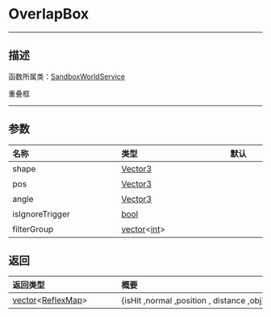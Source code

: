 

# OverlapBox
-----------------------------------------------------------------------------------------
## 描述

函数所属类：[SandboxWorldService](/Api/Class/GamePlay/SandboxWorldService.md)

重叠框

-----------------------------------------------------------------------------------------
## 参数

|<div style="width:200px">**名称**</div>|<div style="width:200px">**类型**</div>|<div style="width:200px">**默认**</div>|<div style="width:345px">**描述**</div>|
|:--------------------|:--------------------|:--------------------|:--------------------|
|shape|[Vector3](/Api/DataType/Vector3.md)||长、宽、高的一半大小|
|pos|[Vector3](/Api/DataType/Vector3.md)||中心点的世界坐标|
|angle|[Vector3](/Api/DataType/Vector3.md)||朝向角度|
|isIgnoreTrigger|[bool](/Api/DataType/bool.md)||是否忽略trigger类型|
|filterGroup|[vector](/Api/DataType/vector.md)\<[int](/Api/DataType/int.md)\>||过滤组，{1，2，3} 含有的数字组会被查询|


## 返回

|<div style="width:200px">**返回类型**</div>|<div style="width:800px">**概要**</div>|
|:---|:---|
|[vector](/Api/DataType/vector.md)\<[ReflexMap](/Api/DataType/ReflexMap.md)\>|{isHit  ,normal ,position , distance ,obj}数组|